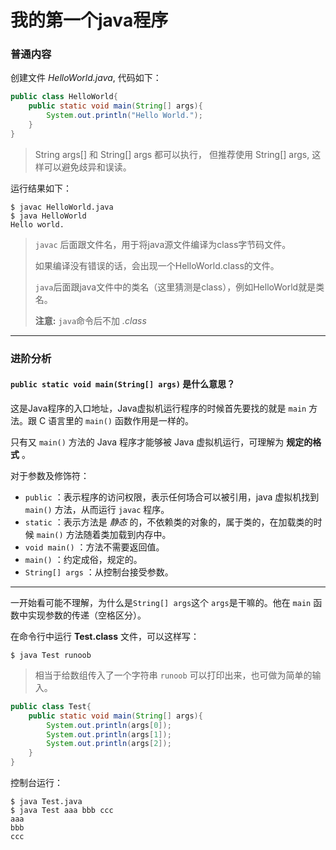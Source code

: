 # 我的第一个java程序

### 普通内容

创建文件 *HelloWorld.java*, 代码如下：

```java
public class HelloWorld{
	public static void main(String[] args){
        System.out.println("Hello World.");
    }      
}
```

> String args[] 和 String[] args 都可以执行， 但推荐使用 String[] args, 这样可以避免歧异和误读。   

运行结果如下：  

```shell
$ javac HelloWorld.java
$ java HelloWorld
Hello world.
```

> `javac` 后面跟文件名，用于将java源文件编译为class字节码文件。
>
> 如果编译没有错误的话，会出现一个HelloWorld.class的文件。
>
> `java`后面跟java文件中的类名（这里猜测是class），例如HelloWorld就是类名。
>
> **注意:** `java`命令后不加 *.class*



***

### 进阶分析

#### `public static void main(String[] args)`  是什么意思？

这是Java程序的入口地址，Java虚拟机运行程序的时候首先要找的就是 `main` 方法。跟 C 语言里的 `main()` 函数作用是一样的。  

只有又 `main()` 方法的 Java 程序才能够被 Java 虚拟机运行，可理解为 **规定的格式** 。  

对于参数及修饰符：

- `public` ：表示程序的访问权限，表示任何场合可以被引用，java 虚拟机找到 `main()` 方法，从而运行 `javac` 程序。
- `static` ：表示方法是 *静态* 的，不依赖类的对象的，属于类的，在加载类的时候 `main()` 方法随着类加载到内存中。
- `void main()` ：方法不需要返回值。
- `main()` ：约定成俗，规定的。
- `String[] args` ：从控制台接受参数。

***

一开始看可能不理解，为什么是`String[] args`这个 `args`是干嘛的。他在 `main` 函数中实现参数的传递（空格区分）。

在命令行中运行 **Test.class** 文件，可以这样写：

```shell
$ java Test runoob
```

> 相当于给数组传入了一个字符串 `runoob` 可以打印出来，也可做为简单的输入。

```java
public class Test{
    public static void main(String[] args){
        System.out.println(args[0]);
        System.out.println(args[1]);
        System.out.println(args[2]);
    } 
}
```

控制台运行：

```shell
$ java Test.java
$ java Test aaa bbb ccc
aaa
bbb
ccc
```





